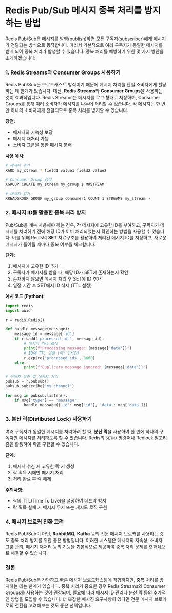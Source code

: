 # Redis Pub/Sub 메시지 중복 처리를 방지하는 방법

Redis Pub/Sub은 메시지를 발행(publish)하면 모든 구독자(subscriber)에게 메시지가 전달되는 방식으로 동작합니다. 따라서 기본적으로 여러 구독자가 동일한 메시지를 받게 되어 중복 처리가 발생할 수 있습니다. 중복 처리를 예방하기 위한 몇 가지 방안을 소개하겠습니다:

### 1. Redis Streams와 Consumer Groups 사용하기
Redis Pub/Sub은 브로드캐스트 방식이기 때문에 메시지 처리를 단일 소비자에게 할당하는 데 한계가 있습니다. 대신, **Redis Streams**와 **Consumer Groups**을 사용하는 것이 효과적입니다. Redis Streams는 메시지를 로그 형태로 저장하며, Consumer Groups를 통해 여러 소비자가 메시지를 나누어 처리할 수 있습니다. 각 메시지는 한 번만 하나의 소비자에게 전달되므로 중복 처리를 방지할 수 있습니다.

**장점:**
- 메시지의 지속성 보장
- 메시지 재처리 가능
- 소비자 그룹을 통한 메시지 분배

**사용 예시:**
```bash
# 메시지 추가
XADD my_stream * field1 value1 field2 value2

# Consumer Group 생성
XGROUP CREATE my_stream my_group $ MKSTREAM

# 메시지 읽기
XREADGROUP GROUP my_group consumer1 COUNT 1 STREAMS my_stream >
```

### 2. 메시지 ID를 활용한 중복 처리 방지
Pub/Sub을 계속 사용해야 하는 경우, 각 메시지에 고유한 ID를 부여하고, 구독자가 메시지를 처리하기 전에 해당 ID가 이미 처리되었는지 확인하는 방법을 사용할 수 있습니다. 이를 위해 Redis의 **SET** 자료구조를 활용하여 처리된 메시지 ID를 저장하고, 새로운 메시지가 들어올 때마다 중복 여부를 체크합니다.

**단계:**
1. 메시지에 고유한 ID 추가
2. 구독자가 메시지를 받을 때, 해당 ID가 SET에 존재하는지 확인
3. 존재하지 않으면 메시지 처리 후 SET에 ID 추가
4. 일정 시간 후 SET에서 ID 삭제 (TTL 설정)

**예시 코드 (Python):**
```python
import redis
import uuid

r = redis.Redis()

def handle_message(message):
    message_id = message['id']
    if r.sadd('processed_ids', message_id):
        # 메시지 처리 로직
        print(f"Processing message: {message['data']}")
        # ID에 TTL 설정 (예: 1시간)
        r.expire('processed_ids', 3600)
    else:
        print(f"Duplicate message ignored: {message['data']}")

# 구독자 설정 및 메시지 처리
pubsub = r.pubsub()
pubsub.subscribe('my_channel')

for msg in pubsub.listen():
    if msg['type'] == 'message':
        handle_message({'id': msg['id'], 'data': msg['data']})
```

### 3. 분산 락(Distibuted Lock) 사용하기
여러 구독자가 동일한 메시지를 처리하려 할 때, **분산 락**을 사용하여 한 번에 하나의 구독자만 메시지를 처리하도록 할 수 있습니다. Redis의 `SETNX` 명령어나 Redlock 알고리즘을 활용하여 락을 구현할 수 있습니다.

**단계:**
1. 메시지 수신 시 고유한 락 키 생성
2. 락 획득 시에만 메시지 처리
3. 처리 완료 후 락 해제

**주의사항:**
- 락의 TTL(Time To Live)을 설정하여 데드락 방지
- 락 획득 실패 시 메시지 무시 또는 재시도 로직 구현

### 4. 메시지 브로커 전환 고려
Redis Pub/Sub이 아닌, **RabbitMQ**, **Kafka** 등의 전문 메시지 브로커를 사용하는 것도 중복 처리 방지를 위한 좋은 방법입니다. 이러한 시스템은 메시지의 지속성, 소비자 그룹 관리, 메시지 재처리 등의 기능을 기본적으로 제공하여 중복 처리 문제를 효과적으로 해결할 수 있습니다.

### 결론
Redis Pub/Sub은 간단하고 빠른 메시지 브로드캐스팅에 적합하지만, 중복 처리를 방지하는 데는 한계가 있습니다. 중복 처리가 중요한 경우 Redis Streams와 Consumer Groups를 사용하는 것이 권장되며, 필요에 따라 메시지 ID 관리나 분산 락 등의 추가적인 방법을 도입할 수 있습니다. 더 복잡한 메시징 요구사항이 있다면 전문 메시지 브로커로의 전환을 고려해보는 것도 좋은 선택입니다.